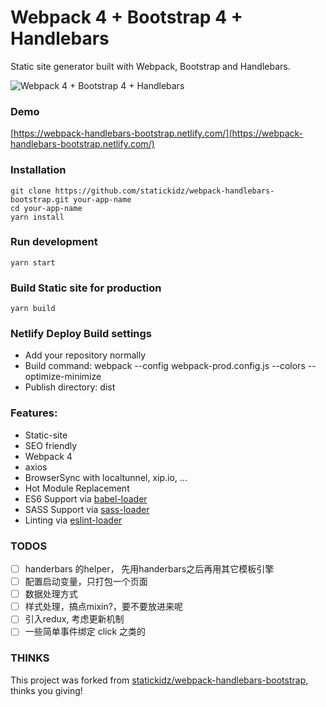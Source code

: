 # Webpack 4 + Bootstrap 4 + Handlebars


Static site generator built with Webpack, Bootstrap and Handlebars.

![Webpack 4 + Bootstrap 4 + Handlebars](src/assets/images/screenshot.png?raw=true)

### Demo

[https://webpack-handlebars-bootstrap.netlify.com/](https://webpack-handlebars-bootstrap.netlify.com/)

### Installation

```
git clone https://github.com/statickidz/webpack-handlebars-bootstrap.git your-app-name
cd your-app-name
yarn install
```

### Run development

```
yarn start
```

### Build Static site for production

```
yarn build
```

### Netlify Deploy Build settings

- Add your repository normally
- Build command: webpack --config webpack-prod.config.js --colors --optimize-minimize
- Publish directory: dist

### Features:

- Static-site
- SEO friendly
- Webpack 4
- axios
- BrowserSync with localtunnel, xip.io, ...
- Hot Module Replacement
- ES6 Support via [babel-loader](https://github.com/babel/babel-loader)
- SASS Support via [sass-loader](https://github.com/jtangelder/sass-loader)
- Linting via [eslint-loader](https://github.com/MoOx/eslint-loader)



### TODOS

- [ ] handerbars 的helper， 先用handerbars之后再用其它模板引擎
- [ ] 配置启动变量，只打包一个页面
- [ ] 数据处理方式
- [ ] 样式处理，搞点mixin?，要不要放进来呢
- [ ] 引入redux, 考虑更新机制
- [ ] 一些简单事件绑定 click 之类的

### THINKS

This project was forked from [statickidz/webpack-handlebars-bootstrap](https://github.com/statickidz/webpack-handlebars-bootstrap), thinks you giving!
